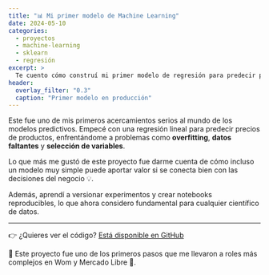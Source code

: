 ```yaml
---
title: "📊 Mi primer modelo de Machine Learning"
date: 2024-05-10
categories:
  - proyectos
  - machine-learning
  - sklearn
  - regresión
excerpt: >
  Te cuento cómo construí mi primer modelo de regresión para predecir precios usando Python, pandas y scikit-learn. ¡Spoiler! Aprendí más de los errores que de los aciertos 😅.
header:
  overlay_filter: "0.3"
  caption: "Primer modelo en producción"
---
```


Este fue uno de mis primeros acercamientos serios al mundo de los modelos predictivos. Empecé con una regresión lineal para predecir precios de productos, enfrentándome a problemas como **overfitting**, **datos faltantes** y **selección de variables**.

Lo que más me gustó de este proyecto fue darme cuenta de cómo incluso un modelo muy simple puede aportar valor si se conecta bien con las decisiones del negocio 💡.

Además, aprendí a versionar experimentos y crear notebooks reproducibles, lo que ahora considero fundamental para cualquier científico de datos.

---

👉 ¿Quieres ver el código? [Está disponible en GitHub](https://github.com/tuusuario/mi-modelo-ml)

📌 Este proyecto fue uno de los primeros pasos que me llevaron a roles más complejos en Wom y Mercado Libre 🚀.
